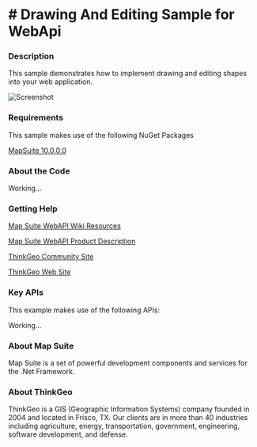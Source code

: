 # #  Drawing And Editing Sample  for WebApi

### Description

This sample demonstrates how to implement drawing and editing shapes into your web application.

![Screenshot](https://github.com/ThinkGeo/DrawingAndEditingSample-ForWebApi/blob/master/ScreenShot.png)

### Requirements
This sample makes use of the following NuGet Packages

[MapSuite 10.0.0.0](http:mapsuite.nuget)

### About the Code

Working...

### Getting Help

[Map Suite WebAPI Wiki Resources](http://wiki.thinkgeo.com/wiki/map_suite_webapi_edition)

[Map Suite WebAPI Product Description](http://thinkgeo.com/map-suite-developer-gis/webapi-edition/)

[ThinkGeo Community Site](http://community.thinkgeo.com/c/map-suite-webapi-edition-support)

[ThinkGeo Web Site](http://www.thinkgeo.com)

### Key APIs
This example makes use of the following APIs:

Working...

### About Map Suite
Map Suite is a set of powerful development components and services for the .Net Framework.

### About ThinkGeo
ThinkGeo is a GIS (Geographic Information Systems) company founded in 2004 and located in Frisco, TX. Our clients are in more than 40 industries including agriculture, energy, transportation, government, engineering, software development, and defense.
